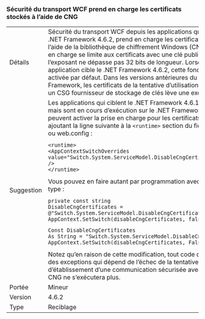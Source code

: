 ### <a name="wcf-transport-security-supports-certificates-stored-using-cng"></a>Sécurité du transport WCF prend en charge les certificats stockés à l’aide de CNG

|   |   |
|---|---|
|Détails|Sécurité du transport WCF depuis les applications qui ciblent le .NET Framework 4.6.2, prend en charge les certificats stockés à l’aide de la bibliothèque de chiffrement Windows (CNG). Cette prise en charge se limite aux certificats avec une clé publique dont l’exposant ne dépasse pas 32 bits de longueur. Lorsqu’une application cible le .NET Framework 4.6.2, cette fonctionnalité est activée par défaut. Dans les versions antérieures du .NET Framework, les certificats de la tentative d’utilisation de X509 avec un CSG fournisseur de stockage de clés lève une exception.|
|Suggestion|Les applications qui ciblent le .NET Framework 4.6.1 et antérieures mais sont en cours d’exécution sur le .NET Framework 4.6.2 peuvent activer la prise en charge pour les certificats CNG en ajoutant la ligne suivante à la <code>&lt;runtime&gt;</code> section du fichier app.config ou web.config :<pre><code class="language-xml">&lt;runtime&gt;&#13;&#10;&lt;AppContextSwitchOverrides value=&quot;Switch.System.ServiceModel.DisableCngCertificates=false&quot; /&gt;&#13;&#10;&lt;/runtime&gt;&#13;&#10;</code></pre>Vous pouvez en faire autant par programmation avec un code de ce type :<pre><code class="language-cs">private const string DisableCngCertificates = @&quot;Switch.System.ServiceModel.DisableCngCertificate&quot;;&#13;&#10;AppContext.SetSwitch(disableCngCertificates, false);&#13;&#10;</code></pre><pre><code class="language-vb">Const DisableCngCertificates As String = &quot;Switch.System.ServiceModel.DisableCngCertificates&quot;&#13;&#10;AppContext.SetSwitch(disableCngCertificates, False)&#13;&#10;</code></pre>Notez qu’en raison de cette modification, tout code de traitement des exceptions qui dépend de l’échec de la tentative d’établissement d’une communication sécurisée avec un certificat CNG ne s’exécutera plus.|
|Portée|Mineur|
|Version|4.6.2|
|Type|Reciblage|

